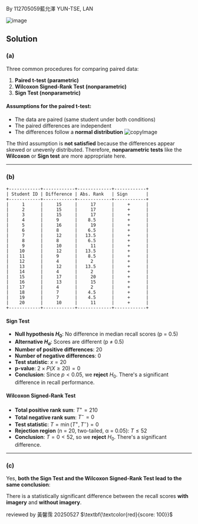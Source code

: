 By 112705059藍允澤 YUN-TSE, LAN

![image](https://github.com/user-attachments/assets/42f57786-a754-41fd-acd9-ec5530bacd36)


## Solution

### (a)

Three common procedures for comparing paired data:

1. **Paired t-test (parametric)**
2. **Wilcoxon Signed-Rank Test (nonparametric)**
3. **Sign Test (nonparametric)**

####  Assumptions for the **paired t-test**:

* The data are paired (same student under both conditions) 
* The paired differences are independent 
* The differences follow a **normal distribution** 
![copyImage](https://github.com/user-attachments/assets/659afbe9-5742-4265-995c-5453b48f6ee8)


The third assumption is **not satisfied** because the differences appear skewed or unevenly distributed. Therefore, **nonparametric tests** like the **Wilcoxon** or **Sign test** are more appropriate here.

---

###  (b)

```plaintext
+------------+------------+-------------+------------+
| Student ID | Difference | Abs. Rank   | Sign       |
+------------+------------+-------------+------------+
|     1      |     15     |     17      |     +      |
|     2      |     15     |     17      |     +      |
|     3      |     15     |     17      |     +      |
|     4      |     9      |    8.5      |     +      |
|     5      |     16     |     19      |     +      |
|     6      |     8      |    6.5      |     +      |
|     7      |     12     |   13.5      |     +      |
|     8      |     8      |    6.5      |     +      |
|     9      |     10     |     11      |     +      |
|    10      |     12     |   13.5      |     +      |
|    11      |     9      |    8.5      |     +      |
|    12      |     4      |     2       |     +      |
|    13      |     12     |   13.5      |     +      |
|    14      |     4      |     2       |     +      |
|    15      |     17     |     20      |     +      |
|    16      |     13     |     15      |     +      |
|    17      |     4      |     2       |     +      |
|    18      |     7      |    4.5      |     +      |
|    19      |     7      |    4.5      |     +      |
|    20      |     10     |     11      |     +      |
+------------+------------+-------------+------------+
```

####  Sign Test

* **Null hypothesis $H_0$**: No difference in median recall scores (p = 0.5)
* **Alternative $H_a$**: Scores are different (p ≠ 0.5)
* **Number of positive differences**: 20
* **Number of negative differences**: 0
* **Test statistic**: $x = 20$
* **p-value**: $2 \times P(X \geq 20) = 0$
* **Conclusion**: Since $p < 0.05$, we **reject** $H_0$. There's a significant difference in recall performance.

####  Wilcoxon Signed-Rank Test

* **Total positive rank sum**: $T^+ = 210$
* **Total negative rank sum**: $T^- = 0$
* **Test statistic**: $T = \min(T^+, T^-) = 0$
* **Rejection region** (n = 20, two-tailed, α = 0.05): $T \leq 52$
* **Conclusion**: $T = 0 < 52$, so we **reject** $H_0$. There's a significant difference.

---

###  (c)
Yes, **both the Sign Test and the Wilcoxon Signed-Rank Test lead to the same conclusion**:

There is a statistically significant difference between the recall scores **with imagery** and **without imagery**.

reviewed by 黃馨霈 20250527 $\textbf{\textcolor{red}{score: 100}}$